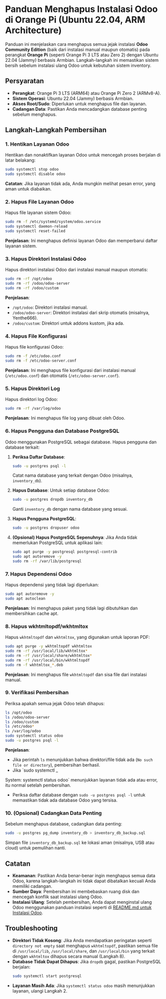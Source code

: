 # Panduan Menghapus Instalasi Odoo di Orange Pi (Ubuntu 22.04, ARM Architecture)

Panduan ini menjelaskan cara menghapus semua jejak instalasi **Odoo Community Edition** (baik dari instalasi manual maupun otomatis) pada perangkat **Orange Pi** (seperti Orange Pi 3 LTS atau Zero 2) dengan Ubuntu 22.04 (Jammy) berbasis Armbian. Langkah-langkah ini memastikan sistem bersih sebelum instalasi ulang Odoo untuk kebutuhan sistem inventory.

## Persyaratan
- **Perangkat**: Orange Pi 3 LTS (ARM64) atau Orange Pi Zero 2 (ARMv8-A).
- **Sistem Operasi**: Ubuntu 22.04 (Jammy) berbasis Armbian.
- **Akses Root/Sudo**: Diperlukan untuk menghapus file dan layanan.
- **Cadangan Data**: Pastikan Anda mencadangkan database penting sebelum menghapus.

## Langkah-Langkah Pembersihan

### 1. Hentikan Layanan Odoo
Hentikan dan nonaktifkan layanan Odoo untuk mencegah proses berjalan di latar belakang:
```bash
sudo systemctl stop odoo
sudo systemctl disable odoo
```

**Catatan**: Jika layanan tidak ada, Anda mungkin melihat pesan error, yang aman untuk diabaikan.

### 2. Hapus File Layanan Odoo
Hapus file layanan sistem Odoo:
```bash
sudo rm -f /etc/systemd/system/odoo.service
sudo systemctl daemon-reload
sudo systemctl reset-failed
```

**Penjelasan**: Ini menghapus definisi layanan Odoo dan memperbarui daftar layanan sistem.

### 3. Hapus Direktori Instalasi Odoo
Hapus direktori instalasi Odoo dari instalasi manual maupun otomatis:
```bash
sudo rm -rf /opt/odoo
sudo rm -rf /odoo/odoo-server
sudo rm -rf /odoo/custom
```

**Penjelasan**:
- `/opt/odoo`: Direktori instalasi manual.
- `/odoo/odoo-server`: Direktori instalasi dari skrip otomatis (misalnya, Yenthe666).
- `/odoo/custom`: Direktori untuk addons kustom, jika ada.

### 4. Hapus File Konfigurasi
Hapus file konfigurasi Odoo:
```bash
sudo rm -f /etc/odoo.conf
sudo rm -f /etc/odoo-server.conf
```

**Penjelasan**: Ini menghapus file konfigurasi dari instalasi manual (`/etc/odoo.conf`) dan otomatis (`/etc/odoo-server.conf`).

### 5. Hapus Direktori Log
Hapus direktori log Odoo:
```bash
sudo rm -rf /var/log/odoo
```

**Penjelasan**: Ini menghapus file log yang dibuat oleh Odoo.

### 6. Hapus Pengguna dan Database PostgreSQL
Odoo menggunakan PostgreSQL sebagai database. Hapus pengguna dan database terkait:

1. **Periksa Daftar Database**:
   ```bash
   sudo -u postgres psql -l
   ```
   Catat nama database yang terkait dengan Odoo (misalnya, `inventory_db`).

2. **Hapus Database**:
   Untuk setiap database Odoo:
   ```bash
   sudo -u postgres dropdb inventory_db
   ```
   Ganti `inventory_db` dengan nama database yang sesuai.

3. **Hapus Pengguna PostgreSQL**:
   ```bash
   sudo -u postgres dropuser odoo
   ```

4. **(Opsional) Hapus PostgreSQL Sepenuhnya**:
   Jika Anda tidak memerlukan PostgreSQL untuk aplikasi lain:
   ```bash
   sudo apt purge -y postgresql postgresql-contrib
   sudo apt autoremove -y
   sudo rm -rf /var/lib/postgresql
   ```

### 7. Hapus Dependensi Odoo
Hapus dependensi yang tidak lagi diperlukan:
```bash
sudo apt autoremove -y
sudo apt autoclean
```

**Penjelasan**: Ini menghapus paket yang tidak lagi dibutuhkan dan membersihkan cache apt.

### 8. Hapus wkhtmltopdf/wkhtmltox
Hapus `wkhtmltopdf` dan `wkhtmltox`, yang digunakan untuk laporan PDF:
```bash
sudo apt purge -y wkhtmltopdf wkhtmltox
sudo rm -rf /usr/local/lib/wkhtmltox*
sudo rm -rf /usr/local/share/wkhtmltox*
sudo rm -rf /usr/local/bin/wkhtmltopdf
sudo rm -f wkhtmltox_*.deb
```

**Penjelasan**: Ini menghapus file `wkhtmltopdf` dan sisa file dari instalasi manual.

### 9. Verifikasi Pembersihan
Periksa apakah semua jejak Odoo telah dihapus:
```bash
ls /opt/odoo
ls /odoo/odoo-server
ls /odoo/custom
ls /etc/odoo*
ls /var/log/odoo
sudo systemctl status odoo
sudo -u postgres psql -l
```

**Penjelasan**:
- Jika perintah `ls` menunjukkan bahwa direktori/file tidak ada (`No such file or directory`), pembersihan berhasil.
- Jika `sudo systemctl _

System: systemctl status odoo` menunjukkan layanan tidak ada atau error, itu normal setelah pembersihan.
- Periksa daftar database dengan `sudo -u postgres psql -l` untuk memastikan tidak ada database Odoo yang tersisa.

### 10. (Opsional) Cadangkan Data Penting
Sebelum menghapus database, cadangkan data penting:
```bash
sudo -u postgres pg_dump inventory_db > inventory_db_backup.sql
```
Simpan file `inventory_db_backup.sql` ke lokasi aman (misalnya, USB atau cloud) untuk pemulihan nanti.

## Catatan
- **Keamanan**: Pastikan Anda benar-benar ingin menghapus semua data Odoo, karena langkah-langkah ini tidak dapat dibatalkan kecuali Anda memiliki cadangan.
- **Sumber Daya**: Pembersihan ini membebaskan ruang disk dan mencegah konflik saat instalasi ulang Odoo.
- **Instalasi Ulang**: Setelah pembersihan, Anda dapat menginstal ulang Odoo menggunakan panduan instalasi seperti di [README.md untuk Instalasi Odoo](#).

## Troubleshooting
- **Direktori Tidak Kosong**: Jika Anda mendapatkan peringatan seperti `directory not empty` saat menghapus `wkhtmltopdf`, pastikan semua file di `/usr/local/lib`, `/usr/local/share`, dan `/usr/local/bin` yang terkait dengan `wkhtmltox` dihapus secara manual (Langkah 8).
- **Database Tidak Dapat Dihapus**: Jika `dropdb` gagal, pastikan PostgreSQL berjalan:
  ```bash
  sudo systemctl start postgresql
  ```
- **Layanan Masih Ada**: Jika `systemctl status odoo` masih menunjukkan layanan, ulangi Langkah 2.
